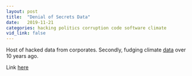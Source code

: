 ```yaml
---
layout: post
title:  "Denial of Secrets Data"
date:   2019-11-21
categories: hacking politics corruption code software climate
vid_link: false
---
```


Host of hacked data from corporates.  Secondly, fudging climate [data] over 10 years ago.

Link [here]

[here]: //ddosecrets.com/data/

[data]: //skepticalscience.com/Climategate-CRU-emails-hacked.htm
